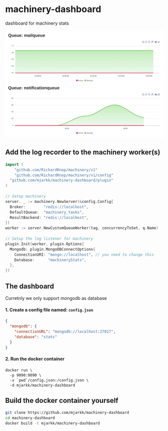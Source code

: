 # machinery-dashboard
dashboard for machinery stats

![Screenshot](./docs/screenshot.png "Screenshot")

## Add the log recorder to the machinery worker(s)
```go
import (
	"github.com/RichardKnop/machinery/v1"
	"github.com/RichardKnop/machinery/v1/config"
  "github.com/mjarkk/machinery-dashboard/plugin"
)

// Setup machinery
server, _ := machinery.NewServer(&config.Config{
  Broker:        "redis://localhost",
  DefaultQueue:  "machinery_tasks",
  ResultBackend: "redis://localhost",
})
worker := server.NewCustomQueueWorker(tag, concurrencyToSet, q.Name)

// Setup the log listener for machinery
plugin.Init(worker, plugin.Options{
  Mongodb: plugin.MongoDBConnectOptions{
    ConnectionURI: "mongo://localhost", // you need to change this
    Database:      "machineryStats",
  },
})
```

## The dashboard
Curretnly we only support mongodb as database

#### 1. Create a config file named: `config.json`
```json
{
  "mongodb": {
    "connectionURL": "mongodb://localhost:27017",
    "database": "stats"
  }
}

```

#### 2. Run the docker container
```
docker run \
  -p 9090:9090 \
  -v `pwd`/config.json:/config.json \
  -d mjarkk/machinery-dashboard
```

## Build the docker container yourself
```sh
git clone https://github.com/mjarkk/machinery-dashboard
cd machinery-dashboard
docker build -t mjarkk/machinery-dashboard
```
